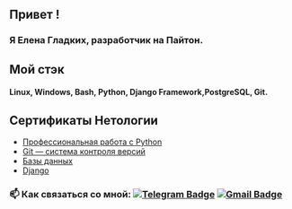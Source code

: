 ## Привет !
### Я Елена Гладких, разработчик на Пайтон.

## Мой стэк
#### Linux, Windows, Bash, Python, Django Framework,PostgreSQL, Git.


## Сертификаты Нетологии

 * [Профессиональная работа с Python](https://netology.ru/backend/api/user/programs/29956/pdf_certificate)
 * [Git — система контроля версий](https://netology.ru/backend/api/user/programs/27308/pdf_certificate)
 * [Базы данных](https://netology.ru/backend/api/user/programs/29949/pdf_certificate)
 * [Django](https://netology.ru/backend/api/user/programs/29808/pdf_certificate)
 

### :mailbox: Как связаться со мной: [![Telegram Badge](https://img.shields.io/badge/-ElenaGladkih-blue?style=flat&logo=Telegram&logoColor=white)](https://t.me/Glhelena) [![Gmail Badge](https://img.shields.io/badge/-Gmail-red?style=flat&logo=Gmail&logoColor=white)](mailto:gladkihelena0110@gmail.com)
